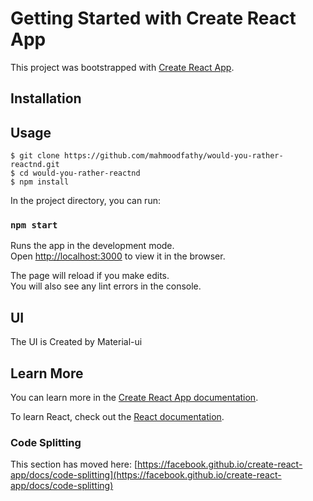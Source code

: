 # Getting Started with Create React App

This project was bootstrapped with [Create React App](https://github.com/facebook/create-react-app).

## Installation

## Usage

```
$ git clone https://github.com/mahmoodfathy/would-you-rather-reactnd.git
$ cd would-you-rather-reactnd
$ npm install
```

In the project directory, you can run:

### `npm start`

Runs the app in the development mode.\
Open [http://localhost:3000](http://localhost:3000) to view it in the browser.

The page will reload if you make edits.\
You will also see any lint errors in the console.

## UI

The UI is Created by Material-ui

## Learn More

You can learn more in the [Create React App documentation](https://facebook.github.io/create-react-app/docs/getting-started).

To learn React, check out the [React documentation](https://reactjs.org/).

### Code Splitting

This section has moved here: [https://facebook.github.io/create-react-app/docs/code-splitting](https://facebook.github.io/create-react-app/docs/code-splitting)
